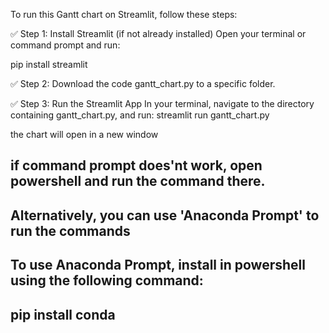 To run this Gantt chart on Streamlit, follow these steps:

✅ Step 1: Install Streamlit (if not already installed)
Open your terminal or command prompt and run:

   pip install streamlit

✅ Step 2: Download the code gantt_chart.py to a specific folder.

✅ Step 3: Run the Streamlit App
In your terminal, navigate to the directory containing gantt_chart.py,
and run:
   streamlit run gantt_chart.py

the chart will open in a new window

## if command prompt does'nt work, open powershell and run the command there.
## Alternatively, you can use 'Anaconda Prompt' to run the commands
## To use Anaconda Prompt, install in powershell using the following command:
## pip install conda
